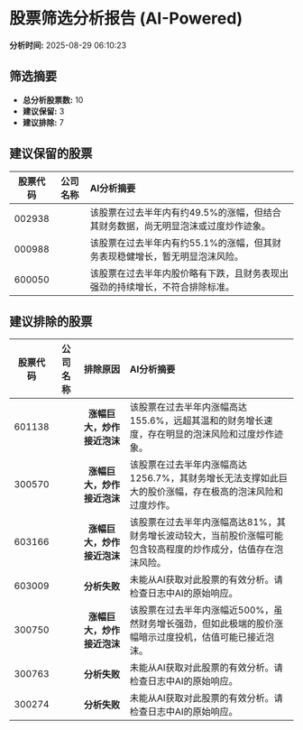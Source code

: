 # 股票筛选分析报告 (AI-Powered)

**分析时间:** 2025-08-29 06:10:23

## 筛选摘要

- **总分析股票数:** 10
- **建议保留:** 3
- **建议排除:** 7

## 建议保留的股票

| 股票代码 | 公司名称 | AI分析摘要 |
|:---:|:---:|:---|
| 002938 |  | 该股票在过去半年内有约49.5%的涨幅，但结合其财务数据，尚无明显泡沫或过度炒作迹象。 |
| 000988 |  | 该股票在过去半年内有约55.1%的涨幅，但其财务表现稳健增长，暂无明显泡沫风险。 |
| 600050 |  | 该股票在过去半年内股价略有下跌，且财务表现出强劲的持续增长，不符合排除标准。 |

## 建议排除的股票

| 股票代码 | 公司名称 | 排除原因 | AI分析摘要 |
|:---:|:---:|:---:|:---|
| 601138 |  | **涨幅巨大，炒作接近泡沫** | 该股票在过去半年内涨幅高达155.6%，远超其温和的财务增长速度，存在明显的泡沫风险和过度炒作迹象。 |
| 300570 |  | **涨幅巨大，炒作接近泡沫** | 该股票在过去半年内涨幅高达1256.7%，其财务增长无法支撑如此巨大的股价涨幅，存在极高的泡沫风险和过度炒作。 |
| 603166 |  | **涨幅巨大，炒作接近泡沫** | 该股票在过去半年内涨幅高达81%，其财务增长波动较大，当前股价涨幅可能包含较高程度的炒作成分，估值存在泡沫风险。 |
| 603009 |  | **分析失败** | 未能从AI获取对此股票的有效分析。请检查日志中AI的原始响应。 |
| 300750 |  | **涨幅巨大，炒作接近泡沫** | 该股票在过去半年内涨幅近500%，虽然财务增长强劲，但如此极端的股价涨幅暗示过度投机，估值可能已接近泡沫。 |
| 300763 |  | **分析失败** | 未能从AI获取对此股票的有效分析。请检查日志中AI的原始响应。 |
| 300274 |  | **分析失败** | 未能从AI获取对此股票的有效分析。请检查日志中AI的原始响应。 |
